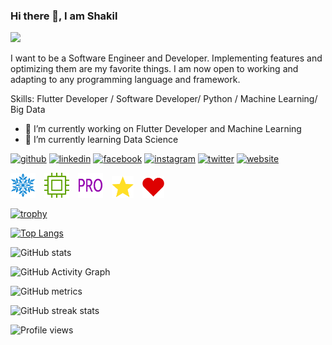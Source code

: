 ### Hi there 👋, I am Shakil 
![](https://camo.githubusercontent.com/ac9dffb526ef7200a223a6ca667df5805de894cb6c2b6697488ef011dd2e67e0/68747470733a2f2f6d69726f2e6d656469756d2e636f6d2f6d61782f323030302f312a2d654c6a5059375547536f51685379573571433667772e676966)

I want to be a Software Engineer and Developer. Implementing features and optimizing them are my favorite things. I am now open to working and adapting to any programming language and framework.

Skills: Flutter Developer /  Software Developer/ Python / Machine Learning/ Big Data

- 🔭 I’m currently working on Flutter Developer and Machine Learning 
- 🌱 I’m currently learning Data Science 


[<img src='https://cdn.jsdelivr.net/npm/simple-icons@3.0.1/icons/github.svg' alt='github' height='40'>](https://github.com/mohtasimbh)  [<img src='https://cdn.jsdelivr.net/npm/simple-icons@3.0.1/icons/linkedin.svg' alt='linkedin' height='40'>](https://www.linkedin.com/in/mohtasimbh/)  [<img src='https://cdn.jsdelivr.net/npm/simple-icons@3.0.1/icons/facebook.svg' alt='facebook' height='40'>](https://www.facebook.com/shakilmohtasim)  [<img src='https://cdn.jsdelivr.net/npm/simple-icons@3.0.1/icons/instagram.svg' alt='instagram' height='40'>](https://instagram.com/shakilmohtasim/)  [<img src='https://cdn.jsdelivr.net/npm/simple-icons@3.0.1/icons/twitter.svg' alt='twitter' height='40'>](https://twitter.com/mohtasimbh)  [<img src='https://cdn.jsdelivr.net/npm/simple-icons@3.0.1/icons/icloud.svg' alt='website' height='40'>](https://mohtasimbh.github.io/shakil-resume)  

<a href='https://archiveprogram.github.com/'><img src='https://raw.githubusercontent.com/acervenky/animated-github-badges/master/assets/acbadge.gif' width='40' height='40'></a> <a href='https://docs.github.com/en/developers'><img src='https://raw.githubusercontent.com/acervenky/animated-github-badges/master/assets/devbadge.gif' width='40' height='40'></a> <a href='https://github.com/pricing'><img src='https://raw.githubusercontent.com/acervenky/animated-github-badges/master/assets/pro.gif' width='40' height='40'></a> <a href='https://stars.github.com/'><img src='https://raw.githubusercontent.com/acervenky/animated-github-badges/master/assets/starbadge.gif' width='35' height='35'></a> <a href='https://docs.github.com/en/github/supporting-the-open-source-community-with-github-sponsors'><img src='https://raw.githubusercontent.com/acervenky/animated-github-badges/master/assets/sponsorbadge.gif' width='35' height='35'></a> 

[![trophy](https://github-profile-trophy.vercel.app/?username=shakil033)](https://github.com/ryo-ma/github-profile-trophy)

[![Top Langs](https://github-readme-stats.vercel.app/api/top-langs/?username=shakil033)](https://github.com/anuraghazra/github-readme-stats)

![GitHub stats](https://github-readme-stats.vercel.app/api?username=shakil033&show_icons=true&count_private=true)  

![GitHub Activity Graph](https://activity-graph.herokuapp.com/graph?username=shakil033)  

![GitHub metrics](https://metrics.lecoq.io/shakil033)  

![GitHub streak stats](https://github-readme-streak-stats.herokuapp.com/?user=shakil033)  

![Profile views](https://gpvc.arturio.dev/shakil033)  
